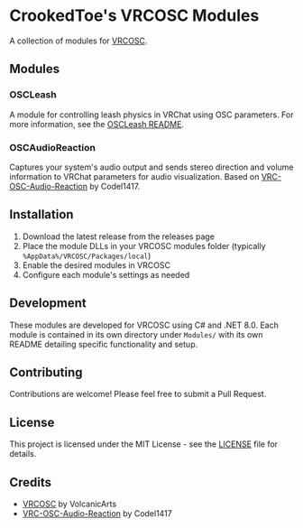 # CrookedToe's VRCOSC Modules

A collection of modules for [VRCOSC](https://github.com/VolcanicArts/VRCOSC).

## Modules

### OSCLeash
A module for controlling leash physics in VRChat using OSC parameters. For more information, see the [OSCLeash README](CrookedToesModules/OSCLeash/README.md).

### OSCAudioReaction
Captures your system's audio output and sends stereo direction and volume information to VRChat parameters for audio visualization. Based on [VRC-OSC-Audio-Reaction](https://github.com/Codel1417/VRC-OSC-Audio-Reaction) by Codel1417.

## Installation

1. Download the latest release from the releases page
2. Place the module DLLs in your VRCOSC modules folder (typically `%AppData%/VRCOSC/Packages/local`)
3. Enable the desired modules in VRCOSC
4. Configure each module's settings as needed

## Development

These modules are developed for VRCOSC using C# and .NET 8.0. Each module is contained in its own directory under `Modules/` with its own README detailing specific functionality and setup.

## Contributing

Contributions are welcome! Please feel free to submit a Pull Request.

## License

This project is licensed under the MIT License - see the [LICENSE](LICENSE) file for details.

## Credits

- [VRCOSC](https://github.com/VolcanicArts/VRCOSC) by VolcanicArts
- [VRC-OSC-Audio-Reaction](https://github.com/Codel1417/VRC-OSC-Audio-Reaction) by Codel1417